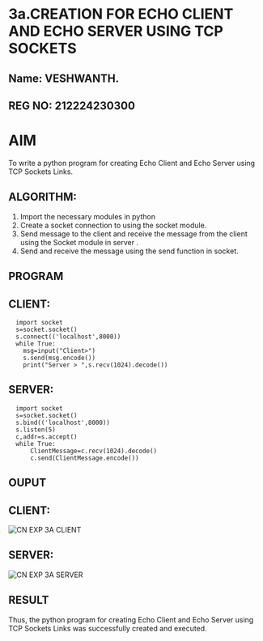 # 3a.CREATION FOR ECHO CLIENT AND ECHO SERVER USING TCP SOCKETS
## Name: VESHWANTH.
## REG NO: 212224230300
# AIM
To write a python program for creating Echo Client and Echo Server using TCP
Sockets Links.
## ALGORITHM:
1. Import the necessary modules in python
2. Create a socket connection to using the socket module.
3. Send message to the client and receive the message from the client using the Socket module in
 server .
4. Send and receive the message using the send function in socket.
## PROGRAM
  ## CLIENT:
      import socket
      s=socket.socket()
      s.connect(('localhost',8000))
      while True:
        msg=input("Client>")
        s.send(msg.encode())
        print("Server > ",s.recv(1024).decode())

  ## SERVER:
      import socket
      s=socket.socket()
      s.bind(('localhost',8000))
      s.listen(5)
      c,addr=s.accept()
      while True:
          ClientMessage=c.recv(1024).decode()
          c.send(ClientMessage.encode())



## OUPUT
  ## CLIENT:
![CN EXP 3A CLIENT](https://github.com/user-attachments/assets/76ca41b2-b14d-4b0e-afdc-50e6d5acf789)
  ## SERVER:
![CN EXP 3A SERVER](https://github.com/user-attachments/assets/56d54d4c-34fd-42e6-9ad5-2fcede3f74f6)


## RESULT
Thus, the python program for creating Echo Client and Echo Server using TCP Sockets Links 
was successfully created and executed.
